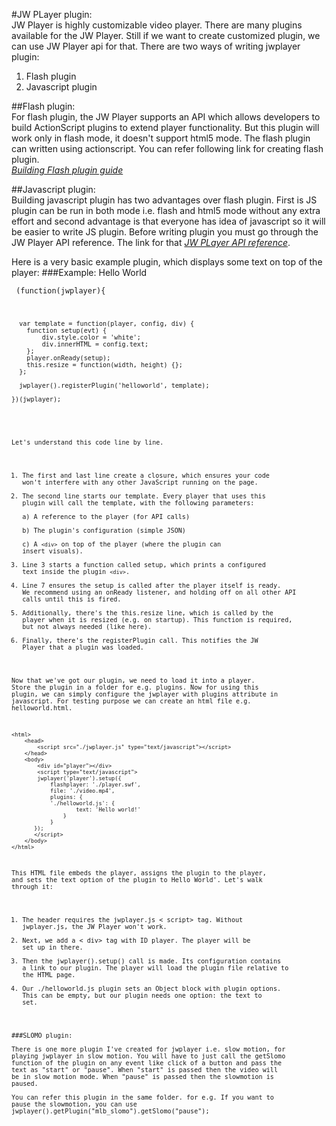 #JW PLayer plugin: 	  
JW Player is highly customizable video player. There are many plugins available for the JW Player.
Still if we want to create customized plugin, we can use JW Player api for that.
There are two ways of writing jwplayer plugin:   
1. Flash plugin  
2. Javascript plugin  

##Flash plugin:  
For flash plugin, the JW Player supports an API which allows developers to build ActionScript plugins to extend player functionality.
But this plugin will work only in flash mode, it doesn't support html5 mode. The flash plugin can written using actionscript. You can refer following link for creating flash plugin.  
[*Building Flash plugin guide* ](http://www.longtailvideo.com/support/jw-player/jw-player-for-flash-v5/17679/building-flash-plugins)

##Javascript plugin:   
Building javascript plugin has two advantages over flash plugin. First is JS plugin can be run in both mode i.e. flash and html5 mode without any extra effort and second advantage is that everyone has idea of javascript so it will be easier to write JS plugin.
Before writing plugin you must go through the JW Player API reference. The link for that [*JW PLayer API reference*](http://www.longtailvideo.com/support/jw-player/jw-player-for-flash-v5/12540/javascript-api-reference/).

Here is a very basic example plugin, which displays some text on top of the player:
###Example: Hello World   

  <code> (function(jwplayer){

      var template = function(player, config, div) {
        function setup(evt) {
            div.style.color = 'white';
            div.innerHTML = config.text;
        };
        player.onReady(setup);
        this.resize = function(width, height) {};
      };

      jwplayer().registerPlugin('helloworld', template);

    })(jwplayer); 
<code>	

Let's understand this code line by line.  

1. The first and last line create a  closure, which ensures your code won't interfere with any other JavaScript running on the page.  
2. The second line starts our template. Every player that uses this plugin will call the template, with the following parameters:  
   a) 	A reference to the player (for API calls)  
   b)   The plugin's configuration (simple JSON)  
   c)   A `<div>` on top of the player (where the plugin can insert visuals).  	
3. Line 3 starts a function called setup, which prints a configured text inside the plugin `<div>`.  
4. Line 7 ensures the setup is called after the player itself is ready. We recommend using an onReady listener, and holding off on all other API calls until this is fired.  
5. Additionally, there's the this.resize line, which is called by the player when it is resized (e.g. on startup). This function is required, but not always needed (like here).  
6. Finally, there's the registerPlugin call. This notifies the JW Player that a plugin was loaded.  

Now that we've got our plugin, we need to load it into a player. Store the plugin in a folder for e.g. plugins. Now for using this plugin, we can simply configure the jwplayer with plugins attribute in javascript. For testing purpose we can create an html file e.g. helloworld.html.

    <html>
        <head>
            <script src="./jwplayer.js" type="text/javascript"></script>
        </head>
        <body>
            <div id="player"></div>
            <script type="text/javascript">
            jwplayer('player').setup({
                flashplayer: './player.swf',
                file: './video.mp4',
                plugins: {
                './helloworld.js': {
                        text: 'Hello world!'
                    }
                }
           });
           </script>
        </body>
    </html>
This HTML file embeds the player, assigns the plugin to the player, and sets the text option of the plugin to Hello World'. Let's walk through it:
	
1. The header requires the jwplayer.js < script> tag. Without jwplayer.js, the JW Player won't work.
2. Next, we add a < div> tag with ID player. The player will be set up in there.
3. Then the jwplayer().setup() call is made. Its configuration contains a link to our plugin. The player will load the plugin file relative to the HTML page.
4. Our ./helloworld.js plugin sets an Object block with plugin options. This can be empty, but our plugin needs one option: the text to set.

###SLOMO plugin:  
There is one more plugin I've created for jwplayer i.e. slow motion, for playing jwplayer in slow motion.
You will have to just call the getSlomo function of the plugin on any event like click of a button and pass the text as "start" or "pause". 
When "start" is passed then the video will be in slow motion mode. When "pause" is passed then the slowmotion is paused.   
You can refer this plugin in the same folder.
for e.g. If you want to pause the slowmotion, you can use
jwplayer().getPlugin("mlb_slomo").getSlomo("pause");

